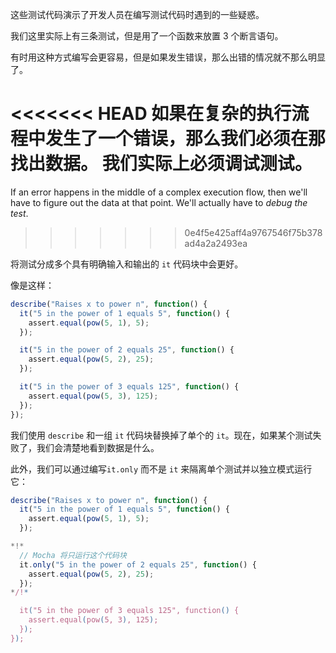 这些测试代码演示了开发人员在编写测试代码时遇到的一些疑惑。

我们这里实际上有三条测试，但是用了一个函数来放置 3 个断言语句。

有时用这种方式编写会更容易，但是如果发生错误，那么出错的情况就不那么明显了。

<<<<<<< HEAD
如果在复杂的执行流程中发生了一个错误，那么我们必须在那找出数据。 我们实际上必须**调试测试**。
=======
If an error happens in the middle of a complex execution flow, then we'll have to figure out the data at that point. We'll actually have to *debug the test*.
>>>>>>> 0e4f5e425aff4a9767546f75b378ad4a2a2493ea

将测试分成多个具有明确输入和输出的 `it` 代码块中会更好。

像是这样：
```js
describe("Raises x to power n", function() {
  it("5 in the power of 1 equals 5", function() {
    assert.equal(pow(5, 1), 5);
  });

  it("5 in the power of 2 equals 25", function() {
    assert.equal(pow(5, 2), 25);
  });

  it("5 in the power of 3 equals 125", function() {
    assert.equal(pow(5, 3), 125);
  });
});
```

我们使用 `describe` 和一组 `it` 代码块替换掉了单个的 `it`。现在，如果某个测试失败了，我们会清楚地看到数据是什么。

此外，我们可以通过编写`it.only` 而不是 `it` 来隔离单个测试并以独立模式运行它：


```js
describe("Raises x to power n", function() {
  it("5 in the power of 1 equals 5", function() {
    assert.equal(pow(5, 1), 5);
  });

*!*
  // Mocha 将只运行这个代码块
  it.only("5 in the power of 2 equals 25", function() {
    assert.equal(pow(5, 2), 25);
  });
*/!*

  it("5 in the power of 3 equals 125", function() {
    assert.equal(pow(5, 3), 125);
  });
});
```

